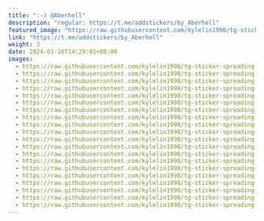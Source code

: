 ```yaml
---
title: ":-) @Aberhell"
description: "regular: https://t.me/addstickers/by_Aberhell"
featured_image: "https://raw.githubusercontent.com/kylelin1998/tg-sticker-spreading-worldwide-images/main/img/bf5a69cc-ec89-46ef-b8e4-38cd2424a966.jpg"
link: "https://t.me/addstickers/by_Aberhell"
weight: 3
date: 2024-01-16T14:29:01+08:00
images:
  - https://raw.githubusercontent.com/kylelin1998/tg-sticker-spreading-worldwide-images/main/img/bf5a69cc-ec89-46ef-b8e4-38cd2424a966.jpg
  - https://raw.githubusercontent.com/kylelin1998/tg-sticker-spreading-worldwide-images/main/img/71ce82fa-521a-4d8d-a79e-29ec7856e88f.jpg
  - https://raw.githubusercontent.com/kylelin1998/tg-sticker-spreading-worldwide-images/main/img/0104896d-715f-476c-91f4-6416b19f4e65.jpg
  - https://raw.githubusercontent.com/kylelin1998/tg-sticker-spreading-worldwide-images/main/img/49e333a5-84aa-496f-969f-42859dc528e8.jpg
  - https://raw.githubusercontent.com/kylelin1998/tg-sticker-spreading-worldwide-images/main/img/87d5edef-72d8-432a-aa89-04f4bc9832e8.jpg
  - https://raw.githubusercontent.com/kylelin1998/tg-sticker-spreading-worldwide-images/main/img/33252b05-8cd4-4c34-9783-d780a75b494c.jpg
  - https://raw.githubusercontent.com/kylelin1998/tg-sticker-spreading-worldwide-images/main/img/970c9e5a-18fe-4e68-b804-0a7f83e01d7f.jpg
  - https://raw.githubusercontent.com/kylelin1998/tg-sticker-spreading-worldwide-images/main/img/5bdd2f75-6795-46c4-821b-3cbe7ad576d7.jpg
  - https://raw.githubusercontent.com/kylelin1998/tg-sticker-spreading-worldwide-images/main/img/a94bd2e5-47c7-4101-99aa-8211a428bd87.jpg
  - https://raw.githubusercontent.com/kylelin1998/tg-sticker-spreading-worldwide-images/main/img/63ae5b2b-bd12-41ed-b198-373db45fd115.jpg
  - https://raw.githubusercontent.com/kylelin1998/tg-sticker-spreading-worldwide-images/main/img/b2cf59df-8088-4ddf-ad6c-e82ae466c9f2.jpg
  - https://raw.githubusercontent.com/kylelin1998/tg-sticker-spreading-worldwide-images/main/img/1f4d0dbe-c5bf-4f77-811f-f258e2a9fab6.jpg
  - https://raw.githubusercontent.com/kylelin1998/tg-sticker-spreading-worldwide-images/main/img/05775551-e33a-4238-887c-75cbd8e0a68b.jpg
  - https://raw.githubusercontent.com/kylelin1998/tg-sticker-spreading-worldwide-images/main/img/c8592837-47d3-4faf-83b2-570a5a0734d8.jpg
  - https://raw.githubusercontent.com/kylelin1998/tg-sticker-spreading-worldwide-images/main/img/56dfa2cf-07d1-450e-ad5e-f27a3bab2d5f.jpg
  - https://raw.githubusercontent.com/kylelin1998/tg-sticker-spreading-worldwide-images/main/img/0590fb87-13b5-4b9c-8ac2-e2dc30061924.jpg
  - https://raw.githubusercontent.com/kylelin1998/tg-sticker-spreading-worldwide-images/main/img/18cad759-8939-4422-8211-22e8456dc948.jpg
  - https://raw.githubusercontent.com/kylelin1998/tg-sticker-spreading-worldwide-images/main/img/f16dde04-f190-484a-960c-8cfdff308622.jpg
  - https://raw.githubusercontent.com/kylelin1998/tg-sticker-spreading-worldwide-images/main/img/aaa72048-a3c4-4561-9474-37653e5d7bbb.jpg
  - https://raw.githubusercontent.com/kylelin1998/tg-sticker-spreading-worldwide-images/main/img/267c0244-1993-41b3-8ba4-120b530bd3f6.jpg
---
```

